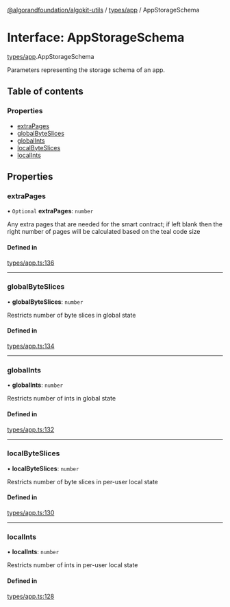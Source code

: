 [@algorandfoundation/algokit-utils](../README.md) / [types/app](../modules/types_app.md) / AppStorageSchema

# Interface: AppStorageSchema

[types/app](../modules/types_app.md).AppStorageSchema

Parameters representing the storage schema of an app.

## Table of contents

### Properties

- [extraPages](types_app.AppStorageSchema.md#extrapages)
- [globalByteSlices](types_app.AppStorageSchema.md#globalbyteslices)
- [globalInts](types_app.AppStorageSchema.md#globalints)
- [localByteSlices](types_app.AppStorageSchema.md#localbyteslices)
- [localInts](types_app.AppStorageSchema.md#localints)

## Properties

### extraPages

• `Optional` **extraPages**: `number`

Any extra pages that are needed for the smart contract; if left blank then the right number of pages will be calculated based on the teal code size

#### Defined in

[types/app.ts:136](https://github.com/algorandfoundation/algokit-utils-ts/blob/main/src/types/app.ts#L136)

___

### globalByteSlices

• **globalByteSlices**: `number`

Restricts number of byte slices in global state

#### Defined in

[types/app.ts:134](https://github.com/algorandfoundation/algokit-utils-ts/blob/main/src/types/app.ts#L134)

___

### globalInts

• **globalInts**: `number`

Restricts number of ints in global state

#### Defined in

[types/app.ts:132](https://github.com/algorandfoundation/algokit-utils-ts/blob/main/src/types/app.ts#L132)

___

### localByteSlices

• **localByteSlices**: `number`

Restricts number of byte slices in per-user local state

#### Defined in

[types/app.ts:130](https://github.com/algorandfoundation/algokit-utils-ts/blob/main/src/types/app.ts#L130)

___

### localInts

• **localInts**: `number`

Restricts number of ints in per-user local state

#### Defined in

[types/app.ts:128](https://github.com/algorandfoundation/algokit-utils-ts/blob/main/src/types/app.ts#L128)
